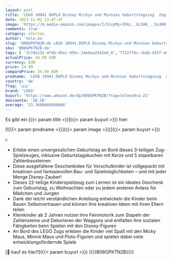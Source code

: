 ```yaml
---
layout: post
title: 'LEGO 10941 DUPLO Disney Mickys und Minnies Geburtstagszug  Zug-Spielzeug mit Kuchen und Ballons  inkl. Micky und Minnie Maus-Figuren  Geschenk für Kleinkinder  Mädchen und Jungen ab 2 Jahren'
date: 2023-11-02 13:47:47
image: 'https://m.media-amazon.com/images/I/51+pMy+3hkL._SL500_._SL400_.jpg'
comments: true
category: ofertas
author: 'tole.es'
slug: 'B08GPKTN2B-de LEGO 10941 DUPLO Disney Mickys und Minnies Geburtstagszug...'
sku: 'B08GPKTN2B-de'
tags: [ '3c7da132-4fdb-45ec-95bc-24ebea2541e9_0','772277dc-cbdb-432f-a915-25a321e9ed8c_0','772277dc-cbdb-432f-a915-25a321e9ed8c_3901','772277dc-cbdb-432f-a915-25a321e9ed8c_9901','Arborist Merchandising Root','Bauspielzeug & Konstruktionsspielzeug','Bauspielzeugsets','Custom Stores','Kunden-Favoriten: Spielzeug','LEGO','Lego Duplo','Self Service','Special Features Stores','Spielzeug','Xmas23 Most wanted Toys','lego','🇩🇪', ]
actualPrice: 24.99 EUR
currency: EUR
price: 24.99
comparePrice: 34.99 EUR
prodname: 'LEGO 10941 DUPLO Disney Mickys und Minnies Geburtstagszug  Zug-Spielzeug mit Kuchen und Ballons  inkl. Micky und Minnie Maus-Figuren  Geschenk für Kleinkinder  Mädchen und Jungen ab 2 Jahren'
country: 'de'
flag: '🇩🇪'
brand: 'LEGO'
buyurl: 'https://www.amazon.de/dp/B08GPKTN2B/?tag=tolees0ca-21'
descuento: '28.58'
average: '23.3686666666666'
---
```


Es gibt ein [{{< param title >}}]({{< param buyurl >}}) hier:

[![{{< param prodname >}}]({{< param image >}})]({{< param buyurl >}})

ℹ️:

- Erlebe einen unvergesslichen Geburtstag an Bord dieses 3-teiligen Zug-Spielzeuges, inklusive Geburtstagskuchen mit Kerze und 5 stapelbaren Zahlenbausteinen
- Diese ausgefallene Geschenkidee für Vorschulkinder ist vollgepackt mit kreativen und fantasievollen Bau- und Spielmöglichkeiten – und mit jeder Menge Disney-Zauber!
- Dieses 22-teilige Kinderspielzeug zum Lernen ist ein ideales Geschenk zum Geburtstag, zu Weihnachten oder zu jedem anderen Anlass für Mädchen und Jungen
- Dank der leicht verständlichen Anleitung entwickeln die Kinder beim Bauen Selbstvertrauen und können ihre kreativen Ideen mit ihren Eltern teilen
- Kleinkinder ab 2 Jahren nutzen ihre Feinmotorik zum Stapeln der Zahlensteine und Dekorieren der Waggons und entfalten ihre sozialen Fähigkeiten beim Spielen mit den Disney-Figuren
- An Bord des LEGO Zugs erleben die Kinder viel Spaß mit den Micky Maus, Minnie Maus und Pluto-Figuren und spielen dabei viele entwicklungsfördernde Spiele

[🛒 kauf es hier!!]({{< param buyurl >}})
{{<world>}}B08GPKTN2B{{</world>}}
